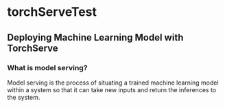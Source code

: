 # torchServeTest
## Deploying Machine Learning Model with TorchServe


### What is model serving?
Model serving is the process of situating a trained machine learning model within a system
so that it can take new inputs and return the inferences to the system.
    
